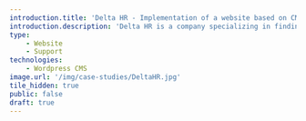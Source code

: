 ```yaml
---
introduction.title: 'Delta HR - Implementation of a website based on CMS WordPress along with the expansion of new functionalities'
introduction.description: 'Delta HR is a company specializing in finding job offers in the German market for professional drivers. As part of the conducted activities, we migrated the existing website to CMS WordPress and expanded it with a job search filter.'
type:
    - Website
    - Support
technologies:
    - Wordpress CMS
image.url: '/img/case-studies/DeltaHR.jpg'
tile_hidden: true
public: false
draft: true
---
```

